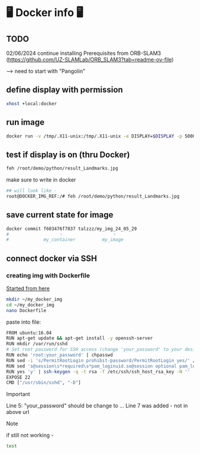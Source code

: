<!-- https://github.com/Talzoor/TB3_RPI4_WS -->
# :desktop_computer: Docker info :desktop_computer:

## TODO

02/06/2024
continue installing Prerequisites from ORB-SLAM3
(https://github.com/UZ-SLAMLab/ORB_SLAM3?tab=readme-ov-file)

--> need to start with "Pangolin"

## define display with permission

```bash
xhost +local:docker
```

## run image

```bash
docker run -v /tmp/.X11-unix:/tmp/.X11-unix -e DISPLAY=$DISPLAY -p 5000:5000 -p 8888:8888 -it talzzz/my_img_24_05_29 /bin/bash
```

## test if display is on (thru Docker)


```bash
feh /root/demo/python/result_Landmarks.jpg
```

make sure to write in docker

```bash
## will look like - 
root@DOCKER_IMG_REF:/# feh /root/demo/python/result_Landmarks.jpg
```

## save current state for image

```bash
docker commit f603476f7837 talzzz/my_img_24_05_29
#                   ˅                   ˅
#             my_container          my_image
```

## connect docker via SSH

### creating img with Dockerfile

[Started from here](https://www.cherryservers.com/blog/ssh-into-docker-container)

```bash
mkdir ~/my_docker_img
cd ~/my_docker_img
nano Dockerfile
```

paste into file:

```bash
FROM ubuntu:16.04
RUN apt-get update && apt-get install -y openssh-server
RUN mkdir /var/run/sshd
# Set root password for SSH access (change 'your_password' to your desired password)
RUN echo 'root:your_password' | chpasswd
RUN sed -i 's/PermitRootLogin prohibit-password/PermitRootLogin yes/' /etc/ssh/sshd_config
RUN sed 's@session\s*required\s*pam_loginuid.so@session optional pam_loginuid.so@g' -i /etc/pam.d/sshd
RUN yes 'y' | ssh-keygen -q -t rsa -f /etc/ssh/ssh_host_rsa_key -N ''
EXPOSE 22
CMD ["/usr/sbin/sshd", "-D"]
```

> [!IMPORTANT]
> Line 5: "your_password" should be change to ...
> Line 7 was added - not in above url

> [!NOTE]  
> if still not working -
> ```bash
> test
> ```

